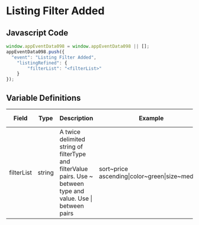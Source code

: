 # Listing Filter Added

### 

## Javascript Code
```js
window.appEventData098 = window.appEventData098 || [];
appEventData098.push({
  "event": "Listing Filter Added",
    "listingRefined": {
        "filterList": "<filterList>"
    }
});
```

## Variable Definitions

|Field|Type|Description|Example|Pattern|Min Length|Max Length|Minimum|Maximum|Multiple Of|
| --- | --- | --- | --- | --- | --- | --- | --- | --- | --- |
|filterList|string|A twice delimited string of filterType and filterValue pairs.  Use \~ between type and value.  Use \| between pairs|sort\~price ascending\|color\~green\|size\~medium|||||||



